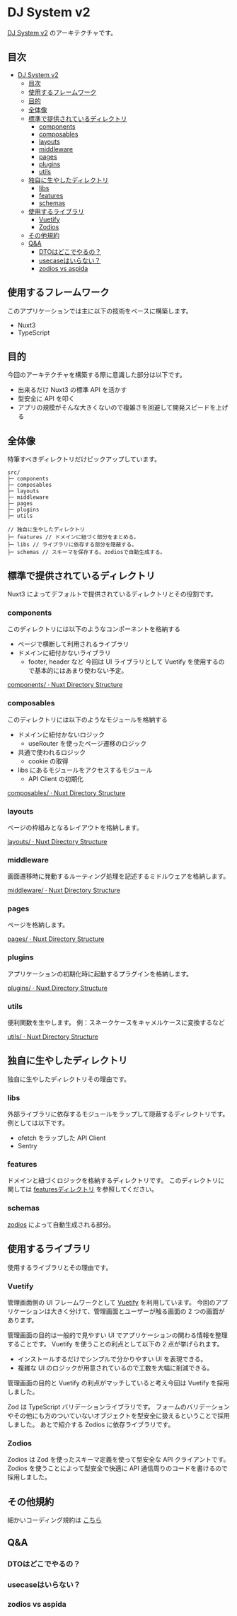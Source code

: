 # DJ System v2

[DJ System v2](https://github.com/lit-kansai/dj-system-admin) のアーキテクチャです。

## 目次
- [DJ System v2](#dj-system-v2)
	- [目次](#目次)
	- [使用するフレームワーク](#使用するフレームワーク)
	- [目的](#目的)
	- [全体像](#全体像)
	- [標準で提供されているディレクトリ](#標準で提供されているディレクトリ)
		- [components](#components)
		- [composables](#composables)
		- [layouts](#layouts)
		- [middleware](#middleware)
		- [pages](#pages)
		- [plugins](#plugins)
		- [utils](#utils)
	- [独自に生やしたディレクトリ](#独自に生やしたディレクトリ)
		- [libs](#libs)
		- [features](#features)
		- [schemas](#schemas)
	- [使用するライブラリ](#使用するライブラリ)
		- [Vuetify](#vuetify)
		- [Zodios](#zodios)
	- [その他規約](#その他規約)
	- [Q\&A](#qa)
		- [DTOはどこでやるの？](#dtoはどこでやるの)
		- [usecaseはいらない？](#usecaseはいらない)
		- [zodios vs aspida](#zodios-vs-aspida)


## 使用するフレームワーク

このアプリケーションでは主に以下の技術をベースに構築します。
- Nuxt3
- TypeScript

## 目的

今回のアーキテクチャを構築する際に意識した部分は以下です。
- 出来るだけ Nuxt3 の標準 API を活かす
- 型安全に API を叩く
- アプリの規模がそんな大きくないので複雑さを回避して開発スピードを上げる

## 全体像

特筆すべきディレクトリだけピックアップしています。
```
src/
├─ components
├─ composables
├─ layouts
├─ middleware
├─ pages
├─ plugins
├─ utils

// 独自に生やしたディレクトリ
├─ features // ドメインに紐づく部分をまとめる。
├─ libs // ライブラリに依存する部分を隠蔽する。
├─ schemas // スキーマを保存する。zodiosで自動生成する。
```

## 標準で提供されているディレクトリ

Nuxt3 によってデフォルトで提供されているディレクトリとその役割です。

### components

このディレクトリには以下のようなコンポーネントを格納する
- ページで横断して利用されるライブラリ
- ドメインに紐付かないライブラリ
	- footer, header など
今回は UI ライブラリとして Vuetify を使用するので基本的にはあまり使わない予定。

[components/ · Nuxt Directory Structure](https://nuxt.com/docs/guide/directory-structure/components)

### composables

このディレクトリには以下のようなモジュールを格納する
- ドメインに紐付かないロジック
	- useRouter を使ったページ遷移のロジック
- 共通で使われるロジック
	- cookie の取得
- libs にあるモジュールをアクセスするモジュール
	- API Client の初期化

[composables/ · Nuxt Directory Structure](https://nuxt.com/docs/guide/directory-structure/composables)

### layouts

ページの枠組みとなるレイアウトを格納します。

[layouts/ · Nuxt Directory Structure](https://nuxt.com/docs/guide/directory-structure/layouts)

### middleware

画面遷移時に発動するルーティング処理を記述するミドルウェアを格納します。

[middleware/ · Nuxt Directory Structure](https://nuxt.com/docs/guide/directory-structure/middleware)

### pages

ページを格納します。

[pages/ · Nuxt Directory Structure](https://nuxt.com/docs/guide/directory-structure/pages)

### plugins

アプリケーションの初期化時に起動するプラグインを格納します。

[plugins/ · Nuxt Directory Structure](https://nuxt.com/docs/guide/directory-structure/plugins)

### utils

便利関数を生やします。
例：スネークケースをキャメルケースに変換するなど

[utils/ · Nuxt Directory Structure](https://nuxt.com/docs/guide/directory-structure/utils)

## 独自に生やしたディレクトリ

独自に生やしたディレクトリその理由です。

### libs

外部ライブラリに依存するモジュールをラップして隠蔽するディレクトリです。
例としては以下です。
- ofetch をラップした API Client
- Sentry

### features

ドメインと紐づくロジックを格納するディレクトリです。
このディレクトリに関しては [featuresディレクトリ](./features.md) を参照してください。

### schemas

[zodios](https://github.com/astahmer/openapi-zod-client) によって自動生成される部分。


## 使用するライブラリ

使用するライブラリとその理由です。

### Vuetify

管理画面側の UI フレームワークとして [Vuetify](https://vuetifyjs.com/en/) を利用しています。
今回のアプリケーションは大きく分けて、管理画面とユーザーが触る画面の 2 つの画面があります。

管理画面の目的は一般的で見やすい UI でアプリケーションの関わる情報を整理することです。
Vuetify を使うことの利点として以下の 2 点が挙げられます。

- インストールするだけでシンプルで分かりやすい UI を表現できる。
- 複雑な UI のロジックが用意されているので工数を大幅に削減できる。

管理画面の目的と Vuetify の利点がマッチしていると考え今回は Vuetify を採用しました。


Zod は TypeScript バリデーションライブラリです。
フォームのバリデーションやその他にも方のついていないオブジェクトを型安全に扱えるということで採用しました。
あとで紹介する Zodios に依存ライブラリです。

### Zodios

Zodios は Zod を使ったスキーマ定義を使って型安全な API クライアントです。
Zodios を使うことによって型安全で快適に API 通信周りのコードを書けるので採用しました。

## その他規約

細かいコーディング規約は [こちら](./coding-rules.md)

## Q&A

### DTOはどこでやるの？

### usecaseはいらない？

### zodios vs aspida
